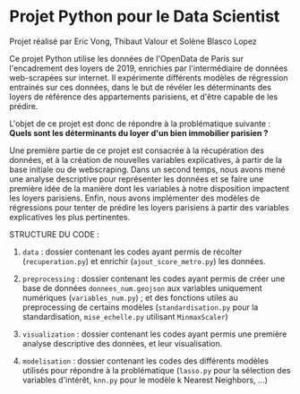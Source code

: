 # Projet Python pour le Data Scientist 

Projet réalisé par Eric Vong, Thibaut Valour et Solène Blasco Lopez

Ce projet Python utilise les données de l'OpenData de Paris sur l'encadrement des loyers de 2019, enrichies par l'intermédiaire de données web-scrapées sur internet. Il expérimente différents modèles de régression entrainés sur ces données, dans le but de révéler les déterminants des loyers de référence des appartements parisiens, et d'être capable de les prédire. 

L'objet de ce projet est donc de répondre à la problématique suivante : 
**Quels sont les déterminants du loyer d'un bien immobilier parisien ?**

Une première partie de ce projet est consacrée à la récupération des données, et à la création de nouvelles variables explicatives, à partir de la base initiale ou de webscraping. Dans un second temps, nous avons mené une analyse descriptive pour représenter les données et se faire une première idée de la manière dont les variables à notre disposition impactent les loyers parisiens. Enfin, nous avons implémenter des modèles de régressions pour tenter de prédire les loyers parisiens à partir des variables explicatives les plus pertinentes.


STRUCTURE DU CODE : 

1) `data` : dossier contenant les codes ayant permis de récolter (`recuperation.py`) et enrichir (`ajout_score_metro.py`) les données.  

2) `preprocessing` : dossier contenant les codes ayant permis de créer une base de données `donnees_num.geojson` aux variables uniquement numériques (`variables_num.py`) ; et des fonctions utiles au preprocessing de certains modèles (`standardisation.py` pour la standardisation, `mise_echelle.py` utilisant `MinmaxScaler`)

3) `visualization` : dossier contenant les codes ayant permis une première analyse descriptive des données, et leur visualisation. 

4) `modelisation` : dossier contenant les codes des différents modèles utilisés pour répondre à la problématique (`lasso.py` pour la sélection des variables d'intérêt, `knn.py` pour le modèle k Nearest Neighbors, ...)
